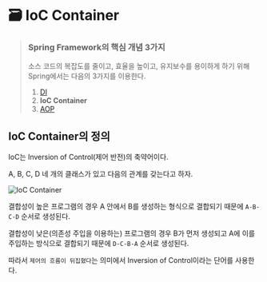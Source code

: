 # 🗃 IoC Container

> ### Spring Framework의 핵심 개념 3가지
> 소스 코드의 복잡도를 줄이고, 효율을 높이고, 유지보수를 용이하게 하기 위해 Spring에서는 다음의 3가지를 이용한다.
> 1. [DI](DI.md)
> 2. **IoC Container**
> 3. [AOP](AOP.md)

## IoC Container의 정의

IoC는 Inversion of Control(제어 반전)의 축약어이다.

A, B, C, D 네 개의 클래스가 있고 다음의 관계를 갖는다고 하자.

![IoC Container](https://user-images.githubusercontent.com/59721541/150288690-0ed13bb6-eb8e-45f9-8ee8-0a29a755a540.png)


결합성이 높은 프로그램의 경우 A 안에서 B를 생성하는 형식으로 결합되기 때문에 `A-B-C-D` 순서로 생성된다.

결합성이 낮은(의존성 주입을 이용하는) 프로그램의 경우 B가 먼저 생성되고 A에 이를 주입하는 방식으로 결합되기 때문에 `D-C-B-A` 순서로 생성된다.

따라서 `제어의 흐름이 뒤집혔다`는 의미에서 Inversion of Control이라는 단어를 사용한다.